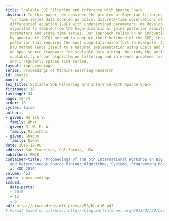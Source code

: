 ```yaml
---
title: Scalable SDE Filtering and Inference with Apache Spark
abstract: In this paper, we consider the problem of Bayesian filtering and inference
  for time series data modeled as noisy, discrete-time observations of a stochastic
  differential equation (SDE) with undetermined parameters. We develop a Metropolis
  algorithm to sample from the high-dimensional joint posterior density of all SDE
  parameters and state time series. Our approach relies on an innovative density tracking
  by quadrature (DTQ) method to compute the likelihood of the SDE, the part of the
  posterior that requires the most computational effort to evaluate. As we show, the
  DTQ method lends itself to a natural implementation using Scala and Apache Spark,
  an open source framework for scalable data mining. We study the performance and
  scalability of our algorithm on filtering and inference problems for both regularly
  and irregularly spaced time series.
layout: inproceedings
series: Proceedings of Machine Learning Research
id: bhat16
month: 0
tex_title: Scalable SDE Filtering and Inference with Apache Spark
firstpage: 18
lastpage: 34
page: 18-34
order: 18
cycles: false
author:
- given: Harish S.
  family: Bhat
- given: R. W. M. A.
  family: Madushani
- given: Shagun
  family: Rawat
date: 2016-12-06
address: San Francisco, California, USA
publisher: PMLR
container-title: 'Proceedings of the 5th International Workshop on Big Data, Streams
  and Heterogeneous Source Mining: Algorithms, Systems, Programming Models and Applications
  at KDD 2016'
volume: '53'
genre: inproceedings
issued:
  date-parts:
  - 2016
  - 12
  - 6
pdf: http://proceedings.mlr.press/v53/bhat16.pdf
# Format based on citeproc: http://blog.martinfenner.org/2013/07/30/citeproc-yaml-for-bibliographies/
---
```

